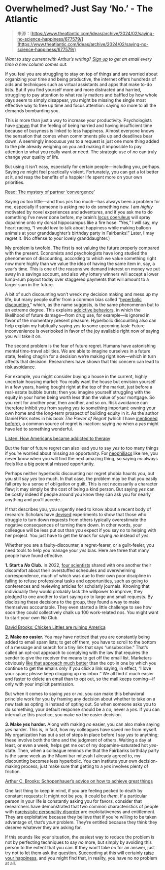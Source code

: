 <!--yml
category: 未分类
date: 2024-05-29 13:28:30
-->

# Overwhelmed? Just Say ‘No.’ - The Atlantic

> 来源：[https://www.theatlantic.com/ideas/archive/2024/02/saying-no-science-happiness/677579/](https://www.theatlantic.com/ideas/archive/2024/02/saying-no-science-happiness/677579/)

*Want to stay current with Arthur’s writing?* [*Sign up*](https://www.theatlantic.com/newsletters/sign-up/how-to-build-a-life/) *to get an email every time a new column comes out.*

If you feel you are struggling to stay on top of things and are worried about organizing your time and being productive, the internet offers hundreds of aids and techniques such as virtual assistants and apps that make to-do lists. But if you find yourself more and more distracted and harried, struggling to pay attention to what really matters and baffled by how whole days seem to simply disappear, you might be missing the single most effective way to free up time and focus attention: saying *no* more to all the demands bombarding you.

This is more than just a way to increase your productivity. Psychologists have [shown](https://www.sciencedirect.com/science/article/pii/S2352250X18300794?casa_token=yuX5ifrX61MAAAAA:MhFk6N8CPdoTw8MMqFsEHO-Zc5Bp1D8xvO1zVKnroCqeLE7PIjGQXqt5_Za9bqdjfu1_M0tZ) that the feeling of being harried and having insufficient time because of busyness is linked to less happiness. Almost everyone knows the sensation that comes when commitments pile up and deadlines bear down. A seemingly innocuous *yes* to a request is just one more thing added to the pile already weighing on you and making it impossible to pay attention to what you really want or need. The strategic use of *no* can truly change your quality of life.

But using it isn’t easy, especially for certain people—including you, perhaps. Saying *no* might feel practically violent. Fortunately, you can get a lot better at it, and reap the benefits of a happier life spent more on your own priorities.

[Read: The mystery of partner ‘convergence’](https://www.theatlantic.com/family/archive/2024/02/relationship-convergence-similar-personality/677534/)

Saying *no* too little—and thus *yes* too much—has always been a problem for me, especially if someone is asking me to do something new. I am *highly* motivated by novel experiences and adventures, and if you ask me to do something I’ve never done before, my brain’s [locus coeruleus](https://www.pnas.org/doi/10.1073/pnas.1616515114) will spray dopamine onto my dorsal hippocampus like a fire hose. “Yes,” I will say, my heart racing, “I would *love* to talk about happiness while making balloon animals at your granddaughter’s birthday party in Fairbanks!” Later, I may regret it. (No offense to your lovely granddaughter.)

My problem is twofold. The first is not valuing the future properly compared with the present. Economists and psychologists have long studied the phenomenon of discounting, according to which we value something right now more highly than we value the idea of having the same item in, say, a year’s time. This is one of the reasons we demand interest on money we put away in a savings account, and also why lottery winners will accept a lower lump-sum payout today over staggered payments that will amount to a larger sum in the future.

A bit of such discounting won’t wreck my decision making and mess up my life, but many people suffer from a common bias called “[hyperbolic discounting](https://thedecisionlab.com/biases/hyperbolic-discounting),” which, as the name suggests, is the same phenomenon but to an extreme degree. This explains [addictive behaviors](https://www.sciencedirect.com/science/article/abs/pii/B9780080440569500439), in which the likelihood of future damage—from drug use, for example—is ignored in favor of the momentary present pleasure. Hyperbolic discounting also can help explain my habitually saying *yes* to some upcoming task: Future inconvenience is overlooked in favor of the joy available right now of saying you will take it on.

The second problem is the fear of future regret. Humans have astonishing mental time-travel abilities. We are able to imagine ourselves in a future state, feeling chagrin for a decision we’re making right now—which in turn affects that decision. Researchers have shown that this concern can lead to [risk avoidance](https://www.sciencedirect.com/science/article/abs/pii/S0749597896900138).

For example, you might consider buying a house in the current, highly uncertain housing market: You really want the house but envision yourself in a few years, having bought right at the top of the market, just before a real-estate bubble bursts; then you imagine yourself struggling with the equity in your home being worth less than the value of your mortgage. So you rent for another year, then another, and so on. Risk avoidance can therefore inhibit you from saying *yes* to something important: owning your own home and the long-term prospect of building equity in it. As the author Daniel Pink notes in his book *The Power of Regret* (which I have [mentioned before](https://www.theatlantic.com/family/archive/2022/02/no-regrets-learning-happiness/621458/)), a common source of regret is inaction: saying *no* when a *yes* might have led to something wonderful.

[Listen: How Americans became addicted to therapy](https://www.theatlantic.com/podcasts/archive/2024/02/how-we-became-addicted-therapy/677532/)

But the fear of future regret can also lead you to say *yes* to too many things if you’re worried about missing an opportunity. For [neophiliacs](https://www.theatlantic.com/family/archive/2021/05/neophilia-novelty-happiness/618998/) like me, you never know when you will find the next amazing thing, so saying *no* always feels like a big potential missed opportunity.

Perhaps neither hyperbolic discounting nor regret phobia haunts you, but you still say *yes* too much. In that case, the problem may be that you easily fall prey to a sense of obligation or guilt. This is not necessarily a character flaw; it may simply be the cost of being a kind person. But saying *yes* can be costly indeed if people around you know they can ask you for nearly anything and you’ll accede.

If that describes you, you urgently need to know about a recent body of research: Scholars have [devised](https://pubmed.ncbi.nlm.nih.gov/36201840/) experiments to show that those who struggle to turn down requests from others typically overestimate the negative consequences of turning them down. In other words, your colleague will be less put out than you expect if you say *no* to helping with her project. You just have to get the knack for saying *no* instead of *yes*.

Whether you are a faulty-discounter, a regret-fearer, or a guilt-feeler, you need tools to help you manage your *yes* bias. Here are three that many people have found effective.

**1\. Start a *No* Club.**
In 2022, [four scientists](https://www.nature.com/articles/d41586-022-02325-3#:~:text=Over%20our%20year%20of%20no,so%20left%20us%20personally%20overwhelmed.) shared with one another their discomfort about their overstuffed schedules and overwhelming correspondence, much of which was due to their own poor discipline in failing to refuse professional tasks and opportunities, such as going to conferences and reviewing articles for scholarly journals. Knowing that individually they would probably lack the willpower to improve, they pledged to one another to start saying *no* to large and small requests. By disclosing these decisions to the group, they found a way to make themselves accountable. They even started a little challenge to see how soon they could collectively chalk up 100 work-related *no*s. You might want to start your own *No* Club.

[David Brooks: Chicken Littles are ruining America](https://www.theatlantic.com/ideas/archive/2024/01/cultural-pessimism-america-self-fulfilling-effects/677261/)

**2\. Make *no* easier.**
You may have noticed that you are constantly being added to email spam lists; to get off them, you have to scroll to the bottom of a message and search for a tiny link that says “unsubscribe.” That’s called an opt-out approach to complying with the law that requires the sender to give the receiver the means to get off the email list. Marketers obviously [like that approach much better](https://dl.acm.org/doi/abs/10.1145/1125170.1125230?casa_token=3HhEN7rXCsoAAAAA:UAmJJBu3CUdzgyjt4lEKuWrEm9x8eUxgzuc6iiI9x0cUHxU1vgH1ymZ4SE-moHqf4jki7aI1QSY) than the opt-in one by which you continue to get the emails only if you click a link saying, in effect, “I love your spam; please keep clogging up my inbox.” We all find it much easier and faster to delete an email than to opt out, so the mail keeps coming—if only with your implicit permission.

But when it comes to saying *yes* or *no*, you can make this behavioral principle work for you by framing any decision about whether to take on a new task as opting in instead of opting out. So when someone asks you to do something, your default response should be a *no*, never a *yes*. If you can internalize this practice, you make *no* the easier decision.

**3\. Make *yes* harder.**
Along with making *no* easier, you can also make saying *yes* harder. This is, in fact, how my colleagues have saved me from myself. My organization has put a set of steps in place before I say *yes* to anything; these involve both the time and the judgment of others. Waiting a day at least, or even a week, helps get me out of my dopamine-saturated hot *yes*-state. Then, when a colleague reminds me that the Fairbanks birthday party is the same week as the Miami bar mitzvah I already agreed to, my discounting becomes less hyperbolic. You can institute your own decision-making process; just make sure that getting to a *yes* involves plenty of friction.

[Arthur C. Brooks: Schopenhauer’s advice on how to achieve great things](https://www.theatlantic.com/ideas/archive/2024/02/arthur-schopenhauer-philosophy-buddhism-happiness/677373/)

One last thing to keep in mind, if you are feeling pecked to death by constant requests: It might not be *you*; it could be *them*. If a particular person in your life is constantly asking you for favors, consider that researchers have demonstrated that two common characteristics of people with [narcissistic personality disorder](https://www.tandfonline.com/doi/abs/10.1080/00223891.2012.670680) are exploitativeness and entitlement. They are exploitative because they believe that if you’re willing to be taken advantage of, that’s *your* problem. They’re entitled because they think they deserve whatever they are asking for.

If this sounds like your situation, the easiest way to reduce the problem is not by perfecting techniques to say *no* more, but simply by avoiding this person to the extent that you can. If they won’t take *no* for an answer, just try not to let them ask the question. Succeeding at this will certainly [raise your happiness](https://www.theatlantic.com/ideas/archive/2023/10/dark-triads-toxic-personalities/675683/), and you might find that, in reality, you have no *no* problem at all.